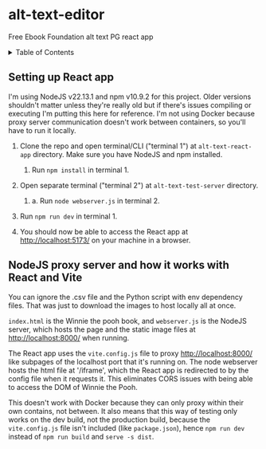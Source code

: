 <!-- 
            Things to Discuss:
                Backend Image fetching - url like "https://gutenberg.org/cache/epub/67098/images/" returns HTML file with table
                    - how to access list of images directly?
                    - is this easier through altpoet (or anything other than directly through PG urls?)
                Can do so directly thru <iframe> in prod bc no cross-origin issues, if that's easier
                Prod server = real, dev server = localhost webserver
                Essentially, either: 
                    - pull from backend and update directly, then find corresponding <img> in <iframe> for UI
                    - list all <img> in <iframe>, then connect those to backend using <img> ID number to update
                Using Bootstrap for Component Framework
            Meeting 2:
                Write how to run locally (both react and node server)
                Include API extras and set up integration
                Alert: Alt is empty, are sure you want to submit
                List multiple annotations / alt texts in image subdescription text area
                optional / not pressing: newer elements use <figure> instead of <img> sometimes
                    figure out how to include in list, and also highlight difference

-->

# alt-text-editor
Free Ebook Foundation alt text PG react app

<!-- TABLE OF CONTENTS -->
<details>
  <summary>Table of Contents</summary>
  <ol>
    <li>
      <a href="#setting-up-react-app">Setting up React app</a>
    </li>
    <li>
      <a href="#nodejs-proxy-server-and-how-it-works-with-react-and-vite">NodeJS proxy server and how it works with React and Vite</a>
    </li>
  </ol>
</details>

## Setting up React app

I'm using NodeJS v22.13.1 and npm v10.9.2 for this project. Older versions shouldn't matter unless they're really old but if there's issues compiling or executing I'm putting this here for reference. I'm not using Docker because proxy server communication doesn't work between containers, so you'll have to run it locally. 

1. Clone the repo and open terminal/CLI ("terminal 1") at `alt-text-react-app` directory. Make sure you have NodeJS and npm installed.
    1. Run `npm install` in terminal 1.

2. Open separate terminal ("terminal 2") at `alt-text-test-server` directory.
    1. a. Run `node webserver.js` in terminal 2.
3. Run `npm run dev` in terminal 1.
4. You should now be able to access the React app at [http://localhost:5173/](http://localhost:5173/) on your machine in a browser.

## NodeJS proxy server and how it works with React and Vite

You can ignore the .csv file and the Python script with env dependency files. That was just to download the images to host locally all at once.

`index.html` is the Winnie the pooh book, and `webserver.js` is the NodeJS server, which hosts the page and the static image files at [http://localhost:8000/](http://localhost:8000/) when running. 

The React app uses the `vite.config.js` file to proxy [http://localhost:8000/](http://localhost:8000/) like subpages of the localhost port that it's running on. The node webserver hosts the html file at '/iframe', which the React app is redirected to by the config file when it requests it. This eliminates CORS issues with being able to access the DOM of Winnie the Pooh. 

This doesn't work with Docker because they can only proxy within their own contains, not between. It also means that this way of testing only works on the dev build, not the production build, because the `vite.config.js` file isn't included (like `package.json`), hence `npm run dev` instead of `npm run build` and `serve -s dist`. 

